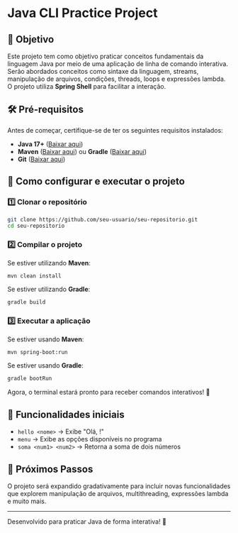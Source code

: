 # Java CLI Practice Project

## 📌 Objetivo
Este projeto tem como objetivo praticar conceitos fundamentais da linguagem Java por meio de uma aplicação de linha de comando interativa. Serão abordados conceitos como sintaxe da linguagem, streams, manipulação de arquivos, condições, threads, loops e expressões lambda. O projeto utiliza **Spring Shell** para facilitar a interação.

## 🛠️ Pré-requisitos
Antes de começar, certifique-se de ter os seguintes requisitos instalados:

- **Java 17+** ([Baixar aqui](https://adoptopenjdk.net/))
- **Maven** ([Baixar aqui](https://maven.apache.org/download.cgi)) ou **Gradle** ([Baixar aqui](https://gradle.org/install/))
- **Git** ([Baixar aqui](https://git-scm.com/downloads))

## 🚀 Como configurar e executar o projeto

### 1️⃣ Clonar o repositório
```sh
git clone https://github.com/seu-usuario/seu-repositorio.git
cd seu-repositorio
```

### 2️⃣ Compilar o projeto
Se estiver utilizando **Maven**:
```sh
mvn clean install
```

Se estiver utilizando **Gradle**:
```sh
gradle build
```

### 3️⃣ Executar a aplicação
Se estiver usando **Maven**:
```sh
mvn spring-boot:run
```

Se estiver usando **Gradle**:
```sh
gradle bootRun
```

Agora, o terminal estará pronto para receber comandos interativos! 🎯

## 📜 Funcionalidades iniciais

- `hello <nome>` → Exibe "Olá, <nome>!"
- `menu` → Exibe as opções disponíveis no programa
- `soma <num1> <num2>` → Retorna a soma de dois números


## 📌 Próximos Passos
O projeto será expandido gradativamente para incluir novas funcionalidades que explorem manipulação de arquivos, multithreading, expressões lambda e muito mais.

---
Desenvolvido para praticar Java de forma interativa! 🚀

